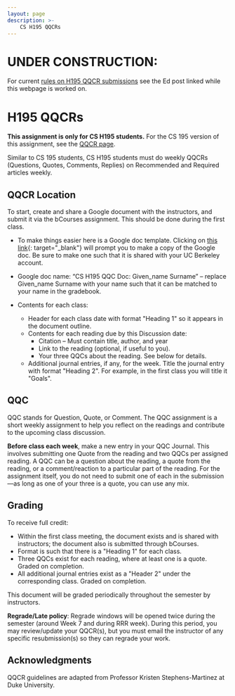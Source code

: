 ```yaml
---
layout: page
description: >-
    CS H195 QQCRs
---
```


# UNDER CONSTRUCTION: 
For current [rules on H195 QQCR submissions](https://edstem.org/us/courses/66531/discussion/5269602) see the Ed post linked while this webpage is worked on.

# H195 QQCRs

**This assignment is only for CS H195 students.** For the CS 195 version of this assignment, see the [QQCR page]({{site.baseurl}}/qqcr).

Similar to CS 195 students, CS H195 students must do weekly QQCRs (Questions, Quotes, Comments, Replies) on Recommended and Required articles weekly. 

## QQCR Location

To start, create and share a Google document with the instructors, and submit it via the bCourses assignment. This should be done during the first class.

* To make things easier here is a Google doc template. Clicking on [this link](https://docs.google.com/document/d/1hnrH7fPt_22b1v-fYKI6VQjNbjzsvmBBoxuAIW8VMdk/copy){: target="_blank"} will prompt you to make a copy of the Google doc. Be sure to make one such that it is shared with your UC Berkeley account.
* Google doc name: “CS H195 QQC Doc: Given_name Surname” – replace Given_name Surname with your name such that it can be matched to your name in the gradebook.

* Contents for each class:
  * Header for each class date with format "Heading 1" so it appears in the document outline.
  * Contents for each reading due by this Discussion date:
    * Citation – Must contain title, author, and year
    * Link to the reading (optional, if useful to you).
    * Your three QQCs about the reading. See below for details.
  * Additional journal entries, if any, for the week. Title the journal entry with format "Heading 2". For example, in the first class you will title it "Goals".

## QQC
QQC stands for Question, Quote, or Comment. The QQC assignment is a short weekly assignment to help you reflect on the readings and contribute to the upcoming class discussion.

**Before class each week**, make a new entry in your QQC Journal. This involves submitting one Quote from the reading and two QQCs per assigned reading. A QQC can be a question about the reading, a quote from the reading, or a comment/reaction to a particular part of the reading. For the assignment itself, you do not need to submit one of each in the submission—as long as one of your three is a quote, you can use any mix.

## Grading
To receive full credit:
* Within the first class meeting, the document exists and is shared with instructors; the document also is submitted through bCourses.
* Format is such that there is a "Heading 1" for each class.
* Three QQCs exist for each reading, where at least one is a quote. Graded on completion.
* All additional journal entries exist as a "Header 2" under the corresponding class. Graded on completion.

This document will be graded periodically throughout the semester by instructors.

**Regrade/Late policy**: Regrade windows will be opened twice during the semester (around Week 7 and during RRR week). During this period, you may review/update your QQCR(s), but you must email the instructor of any specific resubmission(s) so they can regrade your work.

## Acknowledgments

QQCR guidelines are adapted from Professor Kristen Stephens-Martinez at Duke University.
